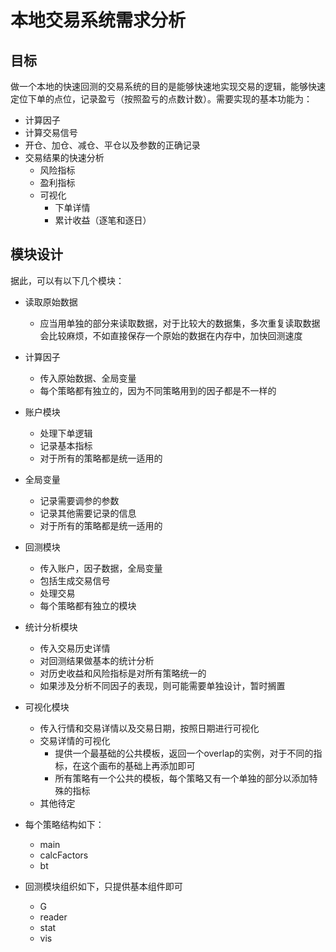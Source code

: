 # 本地交易系统需求分析

## 目标

做一个本地的快速回测的交易系统的目的是能够快速地实现交易的逻辑，能够快速定位下单的点位，记录盈亏（按照盈亏的点数计数）。需要实现的基本功能为：

- 计算因子
- 计算交易信号
- 开仓、加仓、减仓、平仓以及参数的正确记录
- 交易结果的快速分析
  - 风险指标
  - 盈利指标
  - 可视化
    - 下单详情
    - 累计收益（逐笔和逐日）

## 模块设计

据此，可以有以下几个模块：

- 读取原始数据
  - 应当用单独的部分来读取数据，对于比较大的数据集，多次重复读取数据会比较麻烦，不如直接保存一个原始的数据在内存中，加快回测速度
- 计算因子
  - 传入原始数据、全局变量
  - 每个策略都有独立的，因为不同策略用到的因子都是不一样的
- 账户模块
  - 处理下单逻辑
  - 记录基本指标
  - 对于所有的策略都是统一适用的
- 全局变量
  - 记录需要调参的参数
  - 记录其他需要记录的信息
  - 对于所有的策略都是统一适用的
- 回测模块
  - 传入账户，因子数据，全局变量
  - 包括生成交易信号
  - 处理交易
  - 每个策略都有独立的模块
- 统计分析模块
  - 传入交易历史详情
  - 对回测结果做基本的统计分析
  - 对历史收益和风险指标是对所有策略统一的
  - 如果涉及分析不同因子的表现，则可能需要单独设计，暂时搁置
- 可视化模块
  - 传入行情和交易详情以及交易日期，按照日期进行可视化
  - 交易详情的可视化
    - 提供一个最基础的公共模板，返回一个overlap的实例，对于不同的指标，在这个画布的基础上再添加即可
    - 所有策略有一个公共的模板，每个策略又有一个单独的部分以添加特殊的指标
  - 其他待定
- 每个策略结构如下：
  - main
  - calcFactors
  - bt

- 回测模块组织如下，只提供基本组件即可
  - G
  - reader
  - stat
  - vis
